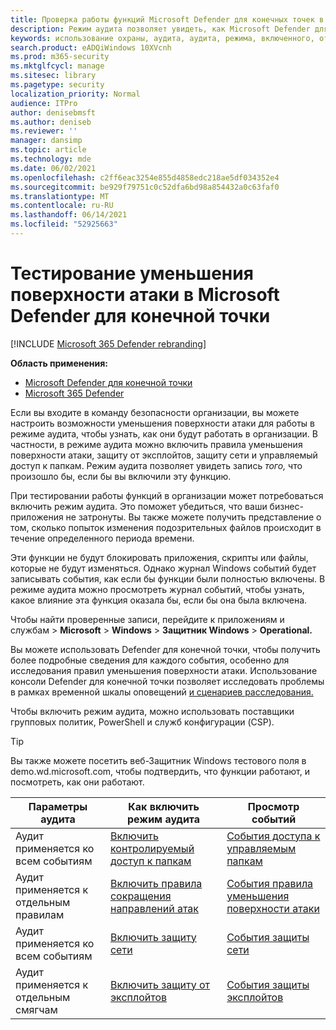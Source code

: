 ```yaml
---
title: Проверка работы функций Microsoft Defender для конечных точек в режиме аудита
description: Режим аудита позволяет увидеть, как Microsoft Defender для конечной точки будет защищать устройства при его включении.
keywords: использование охраны, аудита, аудита, режима, включенного, отключенного, тестирования, демонстрации, оценки, лаборатории
search.product: eADQiWindows 10XVcnh
ms.prod: m365-security
ms.mktglfcycl: manage
ms.sitesec: library
ms.pagetype: security
localization_priority: Normal
audience: ITPro
author: denisebmsft
ms.author: deniseb
ms.reviewer: ''
manager: dansimp
ms.topic: article
ms.technology: mde
ms.date: 06/02/2021
ms.openlocfilehash: c2ff6eac3254e855d4858edc218ae5df034352e4
ms.sourcegitcommit: be929f79751c0c52dfa6bd98a854432a0c63faf0
ms.translationtype: MT
ms.contentlocale: ru-RU
ms.lasthandoff: 06/14/2021
ms.locfileid: "52925663"
---
```

# <a name="test-attack-surface-reduction-in-microsoft-defender-for-endpoint"></a>Тестирование уменьшения поверхности атаки в Microsoft Defender для конечной точки

[!INCLUDE [Microsoft 365 Defender rebranding](../../includes/microsoft-defender.md)]

**Область применения:**
- [Microsoft Defender для конечной точки](https://go.microsoft.com/fwlink/?linkid=2154037)
- [Microsoft 365 Defender](https://go.microsoft.com/fwlink/?linkid=2118804)

Если вы входите в команду безопасности организации, вы можете настроить возможности уменьшения поверхности атаки для работы в режиме аудита, чтобы узнать, как они будут работать в организации. В частности, в режиме аудита можно включить правила уменьшения поверхности атаки, защиту от эксплойтов, защиту сети и управляемый доступ к папкам. Режим аудита позволяет увидеть запись *того,* что произошло бы, если бы вы включили эту функцию.

При тестировании работы функций в организации может потребоваться включить режим аудита. Это поможет убедиться, что ваши бизнес-приложения не затронуты. Вы также можете получить представление о том, сколько попыток изменения подозрительных файлов происходит в течение определенного периода времени.

Эти функции не будут блокировать приложения, скрипты или файлы, которые не будут изменяться. Однако журнал Windows событий будет записывать события, как если бы функции были полностью включены. В режиме аудита можно просмотреть журнал событий, чтобы узнать, какое влияние эта функция оказала бы, если бы она была включена.

Чтобы найти проверенные записи, перейдите к приложениям и службам  >  **Microsoft**  >  **Windows**  >  **Защитник Windows**  >  **Operational.**

Вы можете использовать Defender для конечной точки, чтобы получить более подробные сведения для каждого события, особенно для исследования правил уменьшения поверхности атаки. Использование консоли Defender для конечной точки позволяет исследовать проблемы в рамках временной шкалы оповещений [и сценариев расследования.](investigate-alerts.md)

Чтобы включить режим аудита, можно использовать поставщики групповых политик, PowerShell и служб конфигурации (CSP).

> [!TIP]
> Вы также можете посетить веб-Защитник Windows [](https://demo.wd.microsoft.com?ocid=cx-wddocs-testground) тестового поля в demo.wd.microsoft.com, чтобы подтвердить, что функции работают, и посмотреть, как они работают.

| Параметры аудита | Как включить режим аудита | Просмотр событий |
|---------|---------|---------|
| Аудит применяется ко всем событиям | [Включить контролируемый доступ к папкам](enable-controlled-folders.md) | [События доступа к управляемым папкам](evaluate-controlled-folder-access.md#review-controlled-folder-access-events-in-windows-event-viewer)
| Аудит применяется к отдельным правилам | [Включить правила сокращения направлений атак](enable-attack-surface-reduction.md) | [События правила уменьшения поверхности атаки](evaluate-attack-surface-reduction.md#review-attack-surface-reduction-events-in-windows-event-viewer)
| Аудит применяется ко всем событиям | [Включить защиту сети](enable-network-protection.md) | [События защиты сети](evaluate-network-protection.md#review-network-protection-events-in-windows-event-viewer)
| Аудит применяется к отдельным смягчам | [Включить защиту от эксплойтов](enable-exploit-protection.md) | [События защиты эксплойтов](exploit-protection.md#review-exploit-protection-events-in-windows-event-viewer)


